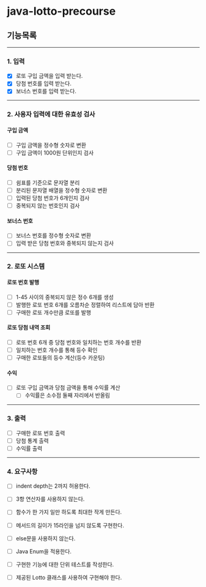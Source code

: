 # java-lotto-precourse

## 기능목록

---

### 1. 입력
- [X] 로또 구입 금액을 입력 받는다.
- [X] 당첨 번호를 입력 받는다.
- [X] 보너스 번호를 입력 받는다.

---

### 2. 사용자 입력에 대한 유효성 검사
#### 구입 금액
- [ ] 구입 금액을 정수형 숫자로 변환
- [ ] 구입 금액이 1000원 단위인지 검사

#### 당첨 번호
- [ ] 쉼표를 기준으로 문자열 분리
- [ ] 분리된 문자열 배열을 정수형 숫자로 변환
- [ ] 입력된 당첨 번호가 6개인지 검사
- [ ] 중복되지 않는 번호인지 검사

#### 보너스 번호
- [ ] 보너스 번호를 정수형 숫자로 변환
- [ ] 입력 받은 당첨 번호와 중복되지 않는지 검사

---

### 2. 로또 시스템
#### 로또 번호 발행
- [ ] 1-45 사이의 중복되지 않은 정수 6개를 생성
- [ ] 발행한 로또 번호 6개를 오름차순 정렬하여 리스트에 담아 반환
- [ ] 구매한 로또 개수만큼 로또를 발행

#### 로또 당첨 내역 조회
- [ ] 로또 번호 6개 중 당첨 번호와 일치하는 번호 개수를 반환
- [ ] 일치하는 번호 개수를 통해 등수 확인
- [ ] 구매한 로또들의 등수 계산(등수 카운팅)

#### 수익
- [ ] 로또 구입 금액과 당첨 금액을 통해 수익률 계산
  - [ ] 수익률은 소수점 둘째 자리에서 반올림

---

### 3. 출력
- [ ] 구매한 로또 번호 출력
- [ ] 당첨 통계 출력
- [ ] 수익률 출력

---

### 4. 요구사항
- [ ] indent depth는 2까지 허용한다.
- [ ] 3항 연산자를 사용하지 않는다.
- [ ] 함수가 한 가지 일만 하도록 최대한 작게 만든다.
- [ ] 메서드의 길이가 15라인을 넘지 않도록 구현한다.
- [ ] else문을 사용하지 않는다.
- [ ] Java Enum을 적용한다.
- [ ] 구현한 기능에 대한 단위 테스트를 작성한다.
- [ ] 제공된 Lotto 클래스를 사용하여 구현해야 한다.

